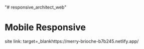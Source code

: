 "# responsive_architect_web" 
# Mobile Responsive 
site link:
target=_blankhttps://merry-brioche-b7b245.netlify.app/